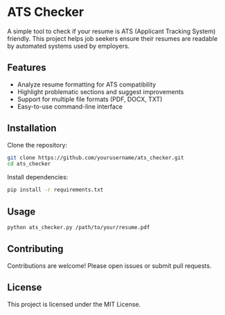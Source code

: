 # ATS Checker

A simple tool to check if your resume is ATS (Applicant Tracking System) friendly. This project helps job seekers ensure their resumes are readable by automated systems used by employers.

## Features

- Analyze resume formatting for ATS compatibility
- Highlight problematic sections and suggest improvements
- Support for multiple file formats (PDF, DOCX, TXT)
- Easy-to-use command-line interface

## Installation

Clone the repository:

```bash
git clone https://github.com/yourusername/ats_checker.git
cd ats_checker
```

Install dependencies:

```bash
pip install -r requirements.txt
```

## Usage

```bash
python ats_checker.py /path/to/your/resume.pdf
```

## Contributing

Contributions are welcome! Please open issues or submit pull requests.

## License

This project is licensed under the MIT License.